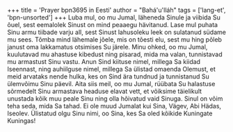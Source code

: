 +++
title = 'Prayer bpn3695 in Eesti'
author = "Bahá'u'lláh"
tags = ['lang-et', 'bpn-unsorted']
+++
Luba mul, oo mu Jumal, läheneda Sinule ja viibida Su õuel, sest eemalolek Sinust on mind peaaegu hävitanud. Lase mul puhata Sinu armu tiibade varju all, sest Sinust lahusoleku leek on sulatanud südame mu sees. Tõmba mind lähemale jõele, mis on tõesti elu, sest mu hing põleb janust oma lakkamatus otsimises Su järele. Minu ohked, oo mu Jumal, kuulutavad mu ahastuse kibedust ning pisarad, mida ma valan, tunnistavad mu armastust Sinu vastu. Anun Sind kiituse nimel, millega Sa kiidad Iseennast, ning auhiilguse nimel, millega Sa ülistad omaenda Olemust, et meid arvataks nende hulka, kes on Sind ära tundnud ja tunnistanud Su ülemvõimu Sinu päevil. Aita siis meil, oo mu Jumal, rüübata Su halastuse sõrmedelt Sinu armastava headuse elavat vett, et võiksime täielikult unustada kõik muu peale Sinu ning olla hõivatud vaid Sinuga. Sinul on võim teha seda, mida Sa tahad. Ei ole muud Jumalat kui Sina, Vägev, Abi Hädas, Iseolev. Ülistatud olgu Sinu nimi, oo Sina, kes Sa oled kõikide Kuningate Kuningas!
